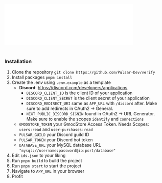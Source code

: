 <br/><br/>
![](./public/img/thin.png)
<br/><br/>

### Installation

1. Clone the repository `git clone https://github.com/Pulsar-Dev/verify`
2. Install packages `pnpm install`
3. Create the .env using `.env.example` as a template
   - **Discord**: https://discord.com/developers/applications
     - `DISCORD_CLIENT_ID` is the client ID of your application
     - `DISCORD_CLIENT_SECRET` is the client secret of your application
     - `DISCORD_REDIRECT_URI` same as `APP_URL` with `/discord` after. Make sure to add redirects in OAuth2 -> General.
     - `NEXT_PUBLIC_DISCORD_SIGNIN` found in OAuth2 -> URL Generator. Make sure to enable the scopes `identify` and `connections`
   - `GMODSTORE_TOKEN` your GmodStore Access Token. Needs Scopes: `users:read` and `user-purchases:read`
   - `PULSAR_GUILD` your Discord guild ID
   - `PULSAR_TOKEN` your Discord bot token
   - `DATABASE_URL` your MySQL database URL `"mysql://username:password@ip:port/database"`
4. Edit `ids.json` to your liking
5. Run `pnpm build` to build the project
6. Run `pnpm start` to start the project
7. Navigate to `APP_URL` in your browser
8. Profit
